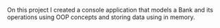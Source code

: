 On this project I created a console application that models a Bank and its operations using OOP concepts and storing data using in memory.